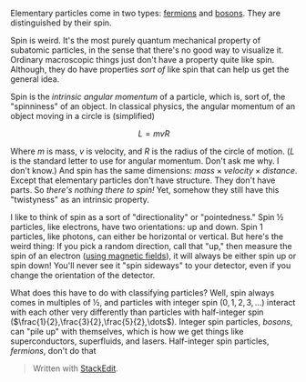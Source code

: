 Elementary particles come in two types: [fermions](https://en.wikipedia.org/wiki/Enrico_Fermi) and [bosons](https://en.wikipedia.org/wiki/Satyendra_Nath_Bose). They are distinguished by their spin.

Spin is weird. It's the most purely quantum mechanical property of subatomic particles, in the sense that there's no good way to visualize it. Ordinary macroscopic things just don't have a property quite like spin. Although, they do have properties *sort of* like spin that can help us get the general idea.

Spin is the *intrinsic angular momentum* of a particle, which is, sort of, the "spinniness" of an object. In classical physics, the angular momentum of an object moving in a circle is (simplified)

$$ L = mvR $$

Where $m$ is mass, $v$ is velocity, and $R$ is the radius of the circle of motion. ($L$ is the standard letter to use for angular momentum. Don't ask me why. I don't know.) And spin has the same dimensions: $mass \times velocity \times distance$. Except that elementary particles don't have structure. They don't have parts. So *there's nothing there to spin!* Yet, somehow they still have this "twistyness" as an intrinsic property.

I like to think of spin as a sort of "directionality" or "pointedness." Spin ½ particles, like electrons, have two orientations: up and down. Spin 1 particles, like photons, can either be horizontal or vertical. But here's the weird thing: If you pick a random direction, call that "up," then measure the spin of an electron ([using magnetic fields](https://en.wikipedia.org/wiki/Stern%E2%80%93Gerlach_experiment)), it will always be either spin up or spin down! You'll never see it "spin sideways" to your detector, even if you change the orientation of the detector.

What does this have to do with classifying particles? Well, spin always comes in multiples of ½, and particles with integer spin ($0,1,2,3,\dots$) interact with each other very differently than particles with half-integer spin ($\frac{1}{2},\frac{3}{2},\frac{5}{2},\dots$). Integer spin particles, *bosons*, can "pile up" with themselves, which is how we get things like superconductors, superfluids, and lasers. Half-integer spin particles, *fermions*, don't do that


> Written with [StackEdit](https://stackedit.io/).
<!--stackedit_data:
eyJoaXN0b3J5IjpbLTExNTQ2Mjg0ODksMzg5MTYzMDA5LDIwNz
M0NTAyNjQsLTUxMjA0NDc3OCwtMTU3ODA5MjY3MSwxNjM4NjY5
NjM4LC0xMDcwMjI2MzAxLC0yMDU5ODg4OTAzLC0xNDE2NDM0ND
c4LC0xNjI1MjYxODAzLC0yNjk2MjI1MjhdfQ==
-->